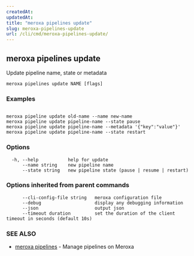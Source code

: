 ```yaml
---
createdAt: 
updatedAt: 
title: "meroxa pipelines update"
slug: meroxa-pipelines-update
url: /cli/cmd/meroxa-pipelines-update/
---
```

## meroxa pipelines update

Update pipeline name, state or metadata

```
meroxa pipelines update NAME [flags]
```

### Examples

```

meroxa pipeline update old-name --name new-name
meroxa pipeline update pipeline-name --state pause
meroxa pipeline update pipeline-name --metadata '{"key":"value"}'
meroxa pipeline update pipeline-name --state restart
```

### Options

```
  -h, --help           help for update
      --name string    new pipeline name
      --state string   new pipeline state (pause | resume | restart)
```

### Options inherited from parent commands

```
      --cli-config-file string   meroxa configuration file
      --debug                    display any debugging information
      --json                     output json
      --timeout duration         set the duration of the client timeout in seconds (default 10s)
```

### SEE ALSO

* [meroxa pipelines](/cli/cmd/meroxa-pipelines/)	 - Manage pipelines on Meroxa

